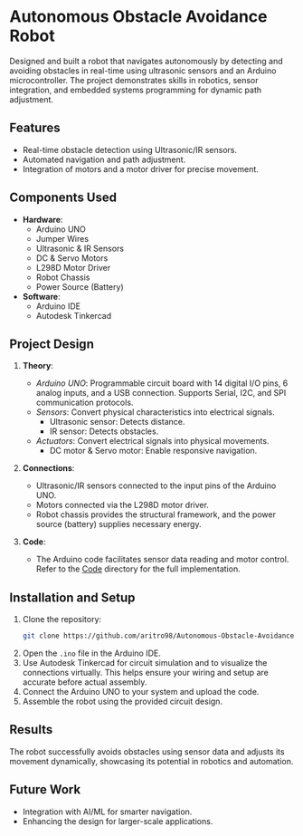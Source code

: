 # Autonomous Obstacle Avoidance Robot

Designed and built a robot that navigates autonomously by detecting and avoiding obstacles in real-time using ultrasonic sensors and an Arduino microcontroller. The project demonstrates skills in robotics, sensor integration, and embedded systems programming for dynamic path adjustment.

## Features
- Real-time obstacle detection using Ultrasonic/IR sensors.
- Automated navigation and path adjustment.
- Integration of motors and a motor driver for precise movement.

## Components Used
- **Hardware**:
  - Arduino UNO
  - Jumper Wires
  - Ultrasonic & IR Sensors
  - DC & Servo Motors
  - L298D Motor Driver
  - Robot Chassis
  - Power Source (Battery)
- **Software**:
  - Arduino IDE
  - Autodesk Tinkercad

## Project Design
1. **Theory**:
   - *Arduino UNO*: Programmable circuit board with 14 digital I/O pins, 6 analog inputs, and a USB connection. Supports Serial, I2C, and SPI communication protocols.
   - *Sensors*: Convert physical characteristics into electrical signals.
     - Ultrasonic sensor: Detects distance.
     - IR sensor: Detects obstacles.
   - *Actuators*: Convert electrical signals into physical movements.
     - DC motor & Servo motor: Enable responsive navigation.

2. **Connections**:
   - Ultrasonic/IR sensors connected to the input pins of the Arduino UNO.
   - Motors connected via the L298D motor driver.
   - Robot chassis provides the structural framework, and the power source (battery) supplies necessary energy.

3. **Code**:
   - The Arduino code facilitates sensor data reading and motor control. Refer to the [Code](./Code/) directory for the full implementation.

## Installation and Setup
1. Clone the repository:
   ```bash
   git clone https://github.com/aritro98/Autonomous-Obstacle-Avoidance-Robot.git
   ```
2. Open the `.ino` file in the Arduino IDE.
3. Use Autodesk Tinkercad for circuit simulation and to visualize the connections virtually. This helps ensure your wiring and setup are accurate before actual assembly.
4. Connect the Arduino UNO to your system and upload the code.
5. Assemble the robot using the provided circuit design.

## Results
The robot successfully avoids obstacles using sensor data and adjusts its movement dynamically, showcasing its potential in robotics and automation.

## Future Work
- Integration with AI/ML for smarter navigation.
- Enhancing the design for larger-scale applications.
